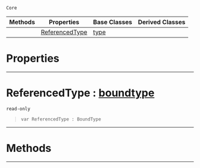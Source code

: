  `Core`

|Methods|Properties|Base Classes|Derived Classes|
|---|---|---|---|
| |[ ReferencedType](https://github.com/ArendDanielek/ZeroDocsTest/blob/master/code_reference/zilch_base_types/indirectiontype.markdown#referencedtype-zero-engi)|[type](https://github.com/ArendDanielek/ZeroDocsTest/blob/master/code_reference/zilch_base_types/type.markdown)| |


 #  Properties


---  
 #  ReferencedType : [boundtype](https://github.com/ArendDanielek/ZeroDocsTest/blob/master/code_reference/zilch_base_types/boundtype.markdown)

 `read-only`

> 
> ``` lang=cpp, name=Zilch
> var ReferencedType : BoundType


---  
 #  Methods


---  
 
  
  
  
  
  
  
  

 